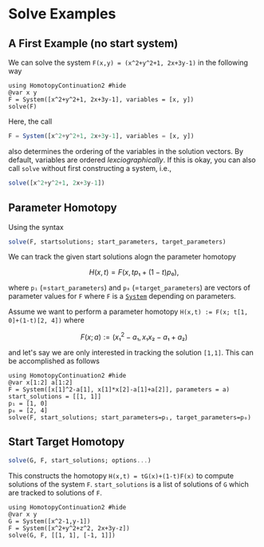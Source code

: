 # Solve Examples


## A First Example (no start system)

We can solve the system ``F(x,y) = (x^2+y^2+1, 2x+3y-1)`` in the following way

```@examples $(simple_solve)
using HomotopyContinuation2 #hide
@var x y
F = System([x^2+y^2+1, 2x+3y-1], variables = [x, y])
solve(F)
```

Here, the call
```julia
F = System([x^2+y^2+1, 2x+3y-1], variables = [x, y])
```
also determines the ordering of the variables in the solution vectors.
By default, variables are ordered *lexciographically*. If this is okay, you can also
call `solve` without first constructing a system, i.e.,
```julia
solve([x^2+y^2+1, 2x+3y-1])
```

## Parameter Homotopy

Using the syntax
```julia
solve(F, startsolutions; start_parameters, target_parameters)
```
We can track the given start solutions alogn the parameter homotopy
```math
H(x, t) = F(x, tp₁+(1-t)p₀),
```
where ``p₁`` (=`start_parameters`) and ``p₀`` (=`target_parameters`) are vectors of
parameter values for ``F`` where ``F`` is a [`System`](@ref) depending on parameters.

Assume we want to perform a parameter homotopy ``H(x,t) := F(x; t[1, 0]+(1-t)[2, 4])`` where
```math
F(x; a) := (x₁^2-a₁, x₁x₂-a₁+a₂)
```
and let's say we are only interested in tracking the solution ``[1,1]``.
This can be accomplished as follows
```@example
using HomotopyContinuation2 #hide
@var x[1:2] a[1:2]
F = System([x[1]^2-a[1], x[1]*x[2]-a[1]+a[2]], parameters = a)
start_solutions = [[1, 1]]
p₁ = [1, 0]
p₀ = [2, 4]
solve(F, start_solutions; start_parameters=p₁, target_parameters=p₀)
```


## Start Target Homotopy

```julia
solve(G, F, start_solutions; options...)
```

This constructs the homotopy ``H(x,t) = tG(x)+(1-t)F(x)`` to compute solutions of the
system `F`.
`start_solutions` is a list of solutions of `G` which are tracked to solutions of `F`.
```@example
using HomotopyContinuation2 #hide
@var x y
G = System([x^2-1,y-1])
F = System([x^2+y^2+z^2, 2x+3y-z])
solve(G, F, [[1, 1], [-1, 1]])
```
